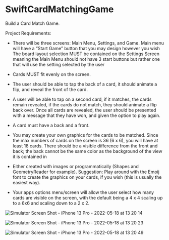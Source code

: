# SwiftCardMatchingGame

Build a Card Match Game.

Project Requirements:

 - There will be three screens: Main Menu, Settings, and Game.
Main menu will have a “Start Game” button that you may design however you wish
The board layout selection MUST be contained on the Settings Screen meaning the Main Menu should not have 3 start buttons but rather one that will use the setting selected by the user

 - Cards MUST fit evenly on the screen.

 - The user should be able to tap the back of a card, it should animate a flip, and reveal the front of the card.
 
 - A user will be able to tap on a second card, if it matches, the cards remain revealed, if the cards do not match, they should animate a flip back over. Once all cards are revealed, the user should be presented with a message that they have won, and given the option to play again.
 
 - A card must have a back and a front.
 
 - You may create your own graphics for the cards to be matched. Since the max numbers of cards on the screen is 36 (6 x 6), you will have at least 18 cards.
There should be a visible difference from the front and back; the back cannot be the same color as the background of the view it is contained in
 
 - Either created with images or programmatically (Shapes and GeometryReader for example). Suggestion: Play around with the Emoij font to create the graphics on your cards, if you wish (this is usually the easiest way).
 
 - Your apps options menu/screen will allow the user select how many cards are visible on the screen, with the default being a 4 x 4 scaling up to a 6x6 and scaling down to a 2 x 2.

![Simulator Screen Shot - iPhone 13 Pro - 2022-05-18 at 13 20 14](https://user-images.githubusercontent.com/76761888/169117297-dac5d86c-f031-4546-940d-9e0eb7412ab9.png)

![Simulator Screen Shot - iPhone 13 Pro - 2022-05-18 at 13 20 23](https://user-images.githubusercontent.com/76761888/169117312-13a3a977-6d3b-42e1-81ee-7138a42ed3af.png)

![Simulator Screen Shot - iPhone 13 Pro - 2022-05-18 at 13 20 49](https://user-images.githubusercontent.com/76761888/169117344-4d255e2f-a521-4989-8bc9-c660a3d3eafc.png)

